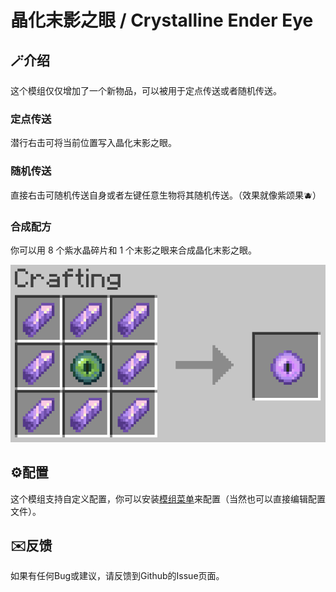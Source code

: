 # 晶化末影之眼 / Crystalline Ender Eye

## 🪄介绍

这个模组仅仅增加了一个新物品，可以被用于定点传送或者随机传送。

### 定点传送

潜行右击可将当前位置写入晶化末影之眼。

### 随机传送

直接右击可随机传送自身或者左键任意生物将其随机传送。（效果就像紫颂果🫐）

### 合成配方

你可以用 8 个紫水晶碎片和 1 个末影之眼来合成晶化末影之眼。

![image](assets/crystalline-ender-eye/recipe.png)

## ⚙️配置

这个模组支持自定义配置，你可以安装[模组菜单](https://www.mcmod.cn/class/1675.html "模组菜单")来配置（当然也可以直接编辑配置文件）。

## ✉️反馈

如果有任何Bug或建议，请反馈到Github的Issue页面。
